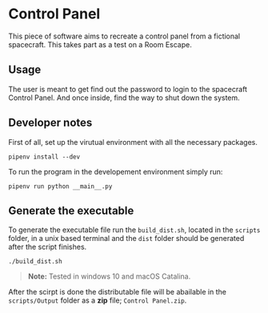 # Control Panel

This piece of software aims to recreate a control panel from a fictional spacecraft. This takes part as a test on a Room Escape. 

## Usage
The user is meant to get find out the password to login to the spacecraft Control Panel. And once inside, find the way to shut down the system.

## Developer notes
First of all, set up the virutual environment with all the necessary packages.
```
pipenv install --dev
```

To run the program in the developement environment simply run:
```
pipenv run python __main__.py
```

## Generate the executable

To generate the executable file run the `build_dist.sh`, located in the `scripts` folder,  in a unix based terminal and the `dist` folder should be generated after the script finishes.
```
./build_dist.sh
```

>  **Note:** Tested in windows 10 and macOS Catalina.

After the scirpt is done the distributable file will be abailable in the `scripts/Output` folder as a **zip** file; `Control Panel.zip`.
